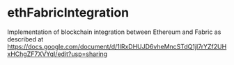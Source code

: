 # ethFabricIntegration

Implementation of blockchain integration between Ethereum and Fabric as described at
https://docs.google.com/document/d/1lRxDHUJD6vheMncSTdQ1jI7rYZf2UHxHChgZF7XVYqI/edit?usp=sharing
